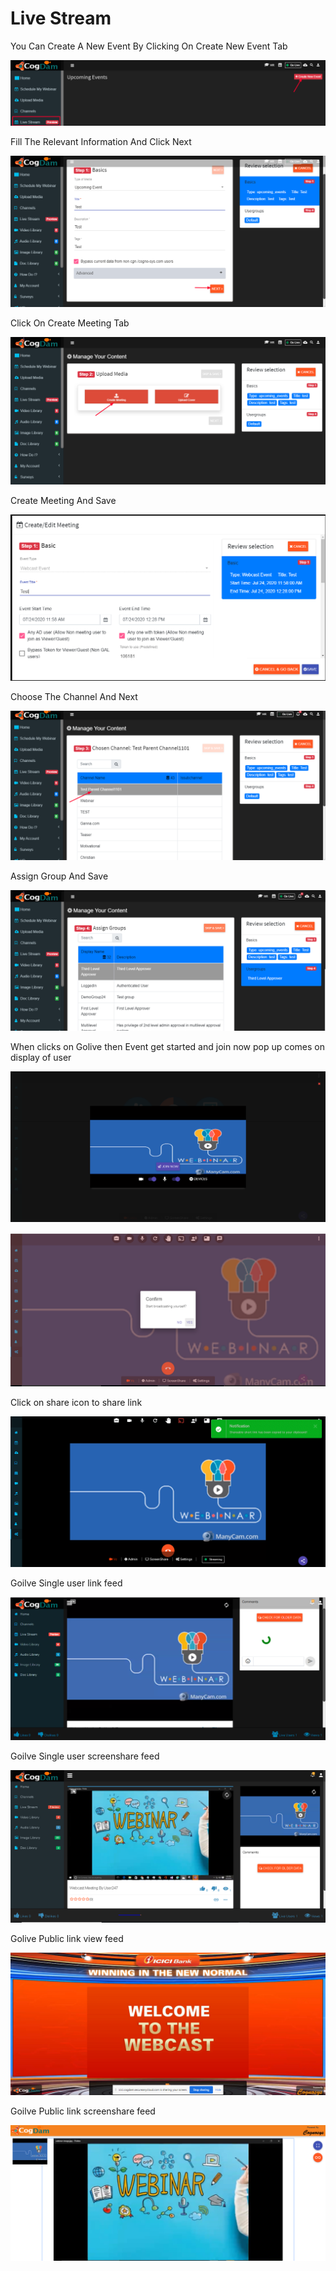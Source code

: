 # Live Stream

You Can Create A New Event By Clicking On Create New Event Tab

![](.gitbook/assets/image%20%28385%29.png)

Fill The Relevant Information And Click Next

![](.gitbook/assets/image%20%28388%29.png)

Click On Create Meeting Tab

![](.gitbook/assets/image%20%28387%29.png)

Create Meeting And Save

![](.gitbook/assets/image%20%28382%29.png)

Choose The Channel And Next  


![](.gitbook/assets/image%20%28381%29.png)

Assign Group And Save

![](.gitbook/assets/image%20%28379%29.png)

When clicks on Golive then Event get started and join now pop up comes on display of user

![](.gitbook/assets/image%20%28200%29%20%281%29.png)

![](.gitbook/assets/image%20%2836%29.png)

Click on share icon to share  link

![](.gitbook/assets/image%20%2816%29.png)

Goilve Single user link feed

![](.gitbook/assets/image%20%28136%29%20%281%29.png)

Goilve Single user screenshare feed

![](.gitbook/assets/microsoftteams-image-3.png)

Golive Public link view feed

![](.gitbook/assets/image%20%28533%29.png)

Goilve Public link screenshare feed

![](.gitbook/assets/microsoftteams-image-4.png)











